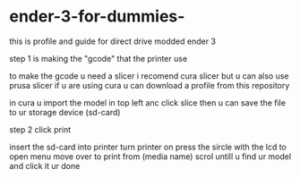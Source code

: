 # ender-3-for-dummies-
this is profile and guide for direct drive modded ender 3 

step 1 is making the "gcode" that the printer use

to make the gcode u need a slicer i recomend cura slicer but u can also use prusa slicer
if u are using cura u can download a profile from this repository

in cura u import the model in top left anc click slice then u can save the file to ur storage device (sd-card)


step 2 click print

insert the sd-card into printer
turn printer on
press the sircle with the lcd to open menu
move over to print from (media name)
scrol untill u find ur model and click it 
ur done
